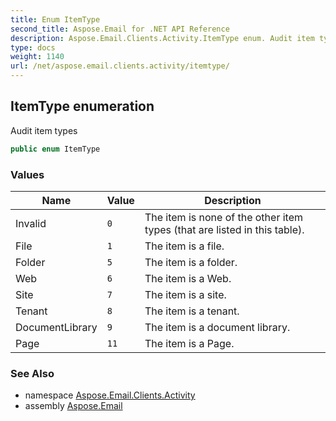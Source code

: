 ```yaml
---
title: Enum ItemType
second_title: Aspose.Email for .NET API Reference
description: Aspose.Email.Clients.Activity.ItemType enum. Audit item types
type: docs
weight: 1140
url: /net/aspose.email.clients.activity/itemtype/
---
```

## ItemType enumeration

Audit item types

```csharp
public enum ItemType
```

### Values

| Name | Value | Description |
| --- | --- | --- |
| Invalid | `0` | The item is none of the other item types (that are listed in this table). |
| File | `1` | The item is a file. |
| Folder | `5` | The item is a folder. |
| Web | `6` | The item is a Web. |
| Site | `7` | The item is a site. |
| Tenant | `8` | The item is a tenant. |
| DocumentLibrary | `9` | The item is a document library. |
| Page | `11` | The item is a Page. |

### See Also

* namespace [Aspose.Email.Clients.Activity](../../aspose.email.clients.activity/)
* assembly [Aspose.Email](../../)


